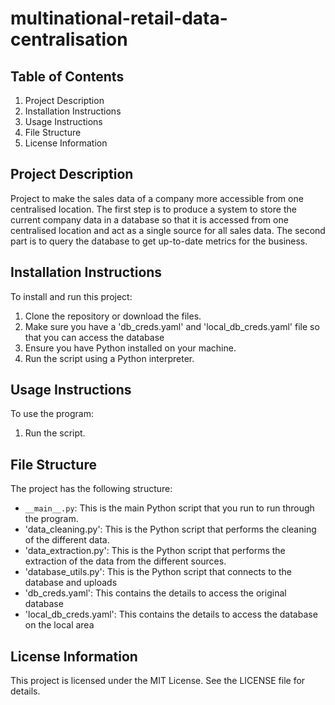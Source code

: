 # multinational-retail-data-centralisation

## Table of Contents
1. Project Description
2. Installation Instructions
3. Usage Instructions
4. File Structure
5. License Information

## Project Description
Project to make the sales data of a company more accessible from one centralised location. The first step is to produce a system to store the current company data in a database so that it is accessed from one centralised location and act as a single source for all sales data. The second part is to query the database to get up-to-date metrics for the business.

## Installation Instructions
To install and run this project:

1. Clone the repository or download the files.
2. Make sure you have a 'db_creds.yaml' and 'local_db_creds.yaml' file so that you can access the database
3. Ensure you have Python installed on your machine.
4. Run the script using a Python interpreter.

## Usage Instructions
To use the program:

1. Run the script.

## File Structure
The project has the following structure:

- `__main__.py`: This is the main Python script that you run to run through the program.
- 'data_cleaning.py': This is the Python script that performs the cleaning of the different data.
- 'data_extraction.py': This is the Python script that performs the extraction of the data from the different sources.
- 'database_utils.py': This is the Python script that connects to the database and uploads
- 'db_creds.yaml': This contains the details to access the original database
- 'local_db_creds.yaml': This contains the details to access the database on the local area 

## License Information
This project is licensed under the MIT License. See the LICENSE file for details.